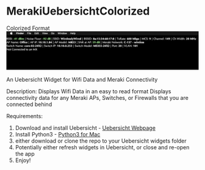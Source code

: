 # MerakiUebersichtColorized

Colorized Format
![Example](/Example.png)

An Uebersicht Widget for Wifi Data and Meraki Connectivity

Description: Displays Wifi Data in an easy to read format 
Displays connectivity data for any Meraki APs, Switches, or Firewalls that you are connected behind

Requirements:
1. Download and install Uebersicht - [Uebersicht Webpage](http://tracesof.net/uebersicht/)
2. Install Python3 - [Python3 for Mac](https://www.python.org/downloads/mac-osx/)
3. either download or clone the repo to your Uebersicht widgets folder
4. Potentially either refresh widgets in Uebersicht, or close and re-open the app
4. Enjoy!
